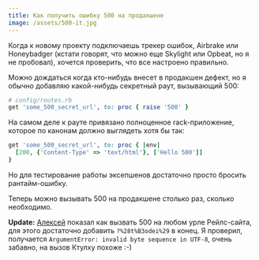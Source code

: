 ```yaml
---
title: Как получить ошибку 500 на продакшене
image: /assets/500-it.jpg
---
```

Когда к новому проекту подключаешь трекер ошибок, Airbrake или Honeybadger (кстати говорят, что
можно еще Skylight или Opbeat, но я не пробовал), хочется проверить, что все настроено
правильно.

Можно дождаться когда кто-нибудь внесет в продакшен дефект, но я обычно добавляю
какой-нибудь секретный раут, вызывающий 500:

``` ruby
# config/routes.rb
get 'some_500_secret_url', to: proc { raise '500' }
```

На самом деле к рауте привязано полноценное rack-приложение, которое по канонам
должно выглядеть хотя бы так:

``` ruby
get 'some_500_secret_url', to: proc { |env|
  [200, {'Content-Type' => 'text/html'}, ['Hello 500']]
}
```

Но для тестирование работы эксепшенов достаточно просто бросить рантайм-ошибку.

Теперь можно вызывать
500 на продакшене столько раз, сколько необходимо.

<b>Update:</b> <a href=http://leopard.in.ua/>Алексей</a> показал как вызвать 500 на любом урле Рейлс-сайта,
для этого достаточно добавить `?%28t%B3odei%29` в конец. Я проверил, получается `ArgumentError: invalid byte sequence in UTF-8`, очень забавно, на вызов Ктулху похоже :-)
